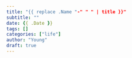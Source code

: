 ```yaml
---
title: "{{ replace .Name "-" " " | title }}"
subtitle: ""
date: {{ .Date }}
tags: []
categories: ["life"]
author: "Young"
draft: true
---
```


<!--more-->
